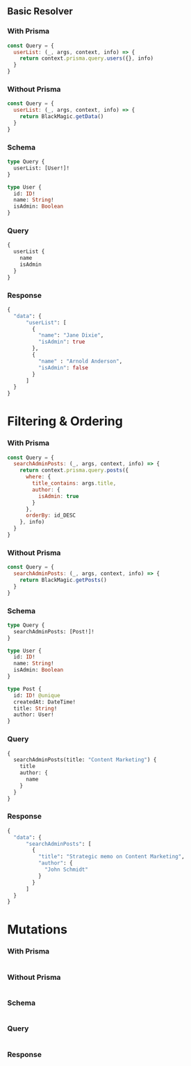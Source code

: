 ## Basic Resolver

### With Prisma

```js
const Query = {
  userList: (_, args, context, info) => {
    return context.prisma.query.users({}, info)
  }
}
```

### Without Prisma

```js
const Query = {
  userList: (_, args, context, info) => {
    return BlackMagic.getData()
  }
}
```

### Schema

```graphql
type Query {
  userList: [User!]!
}

type User {
  id: ID!
  name: String!
  isAdmin: Boolean
}
```

### Query

```graphql
{
  userList {
    name
    isAdmin
  }
}
```

### Response

```graphql
{
  "data": {
      "userList": [
        {
          "name": "Jane Dixie",
          "isAdmin": true
        },
        {
          "name" : "Arnold Anderson",
          "isAdmin": false
        }
      ]
  }
}
```

# Filtering & Ordering

### With Prisma

```js
const Query = {
  searchAdminPosts: (_, args, context, info) => {
    return context.prisma.query.posts({
      where: {
        title_contains: args.title,
        author: {
          isAdmin: true
        }
      },
      orderBy: id_DESC
    }, info)
  }
}
```

### Without Prisma

```js
const Query = {
  searchAdminPosts: (_, args, context, info) => {
    return BlackMagic.getPosts()
  }
}
```

### Schema

```graphql
type Query {
  searchAdminPosts: [Post!]!
}

type User {
  id: ID!
  name: String!
  isAdmin: Boolean
}

type Post {
  id: ID! @unique
  createdAt: DateTime!
  title: String!
  author: User!
}
```

### Query

```graphql
{
  searchAdminPosts(title: "Content Marketing") {
    title
    author: {
      name
    }
  }
}
```

### Response

```graphql
{
  "data": {
      "searchAdminPosts": [
        {
          "title": "Strategic memo on Content Marketing",
          "author": {
            "John Schmidt"
          }
        }
      ]
  }
}
```

# Mutations

### With Prisma

```js

```

### Without Prisma

```js

```

### Schema

```graphql

```

### Query

```graphql

```

### Response

```graphql

```

